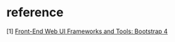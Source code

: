 # reference

[1] [Front-End Web UI Frameworks and Tools: Bootstrap 4](https://www.coursera.org/learn/bootstrap-4/home/welcome)
